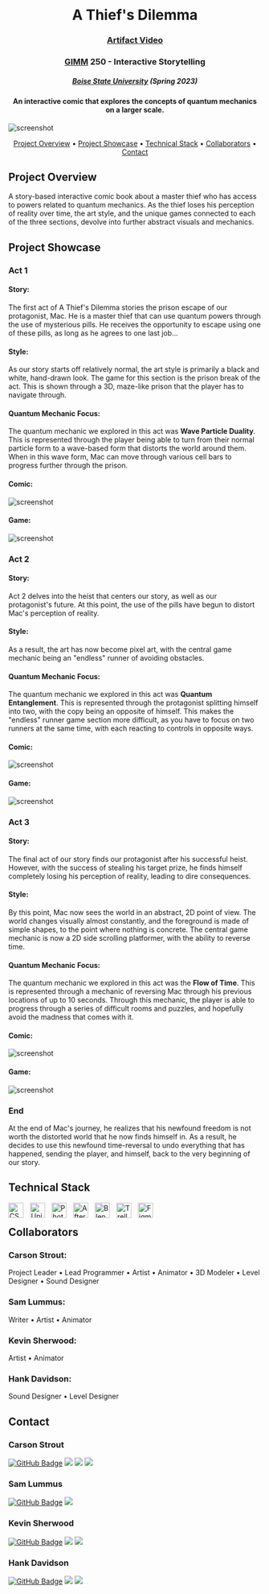 <h1 align="center">
<br>
A Thief's Dilemma
</h1>

<h3 align="center"><a href="https://drive.google.com/file/d/1HaYi_ioxv9Fiv7QjSb3F0wWn4iK26pZY/view?usp=sharing">Artifact Video</a></h3>

<h3 align="center"><a href="https://www.boisestate.edu/gimm/">GIMM</a> 250 - Interactive Storytelling </h3>
<h5 align="center"><a href="https://www.boisestate.edu/">Boise State University</a> (Spring 2023) </h5>

<h4 align="center">An interactive comic that explores the concepts of quantum mechanics on a larger scale.</h4>

![screenshot](img/AThief'sDilemma.png "A Thief's Dilemma")

<p align="center">
  <a href="#project-overview">Project Overview</a> •
  <a href="#project-showcase">Project Showcase</a> •
  <a href="#technical-stack">Technical Stack</a> •
  <a href="#collaborators">Collaborators</a> •
  <a href="#contact">Contact</a>
</p>

## Project Overview

A story-based interactive comic book about a master thief who has access to powers related to quantum mechanics. As the thief loses his perception of reality over time, the art style, and the unique games connected to each of the three sections, devolve into further abstract visuals and mechanics.

## Project Showcase

### Act 1

<h4>Story:</h4>
<p>The first act of A Thief's Dilemma stories the prison escape of our protagonist, Mac. He is a master thief that can use quantum powers through the use of mysterious pills. He receives the opportunity to escape using one of these pills, as long as he agrees to one last job...</p>

<h4>Style:</h4>
<p>As our story starts off relatively normal, the art style is primarily a black and white, hand-drawn look. The game for this section is the prison break of the act. This is shown through a 3D, maze-like prison that the player has to navigate through.</p>

<h4>Quantum Mechanic Focus:</h4>
<p>The quantum mechanic we explored in this act was <strong>Wave Particle Duality</strong>. This is represented through the player being able to turn from their normal particle form to a wave-based form that distorts the world around them. When in this wave form, Mac can move through various cell bars to progress further through the prison.</p>

<h4>Comic:</h4>

![screenshot](img/Act1-Comic.png "Act 1 Comic")

<h4>Game:</h4>

![screenshot](img/Act1-Game.png "A Thief's Dilemma")

### Act 2

<h4>Story:</h4>
<p>Act 2 delves into the heist that centers our story, as well as our protagonist's future. At this point, the use of the pills have begun to distort Mac's perception of reality.</p>

<h4>Style:</h4>
<p>As a result, the art has now become pixel art, with the central game mechanic being an "endless" runner of avoiding obstacles.</p>

<h4>Quantum Mechanic Focus:</h4>
<p>The quantum mechanic we explored in this act was <strong>Quantum Entanglement</strong>. This is represented through the protagonist splitting himself into two, with the copy being an opposite of himself. This makes the "endless" runner game section more difficult, as you have to focus on two runners at the same time, with each reacting to controls in opposite ways.</p>

<h4>Comic:</h4>

![screenshot](img/Act2-Comic.png "Act 2 Comic")

<h4>Game:</h4>

![screenshot](img/Act2-Game.png "Act 2 Game")

### Act 3

<h4>Story:</h4>
<p>The final act of our story finds our protagonist after his successful heist. However, with the success of stealing his target prize, he finds himself completely losing his perception of reality, leading to dire consequences.</p>

<h4>Style:</h4>
<p>By this point, Mac now sees the world in an abstract, 2D point of view. The world changes visually almost constantly, and the foreground is made of simple shapes, to the point where nothing is concrete. The central game mechanic is now a 2D side scrolling platformer, with the ability to reverse time.</p>

<h4>Quantum Mechanic Focus:</h4>
<p>The quantum mechanic we explored in this act was the <strong>Flow of Time</strong>. This is represented through a mechanic of reversing Mac through his previous locations of up to 10 seconds. Through this mechanic, the player is able to progress through a series of difficult rooms and puzzles, and hopefully avoid the madness that comes with it.</p>

<h4>Comic:</h4>

![screenshot](img/Act3-Comic.png "Act 3 Comic")

<h4>Game:</h4>

![screenshot](img/Act3-Game.png "A Thief's Dilemma")

### End

<p>At the end of Mac's journey, he realizes that his newfound freedom is not worth the distorted world that he now finds himself in. As a result, he decides to use this newfound time-reversal to undo everything that has happened, sending the player, and himself, back to the very beginning of our story.</p>

## Technical Stack

<img align="left" alt="CSharp" width="30px" style="padding-right:10px;" src="https://cdn.jsdelivr.net/gh/devicons/devicon/icons/csharp/csharp-original.svg" />
<img align="left" alt="Unity" width="30px" style="padding-right:10px;" src="https://cdn.jsdelivr.net/gh/devicons/devicon/icons/unity/unity-original.svg" />
<img align="left" alt="Photoshop" width="30px" style="padding-right:10px;" src="https://cdn.jsdelivr.net/gh/devicons/devicon/icons/photoshop/photoshop-plain.svg" />
<img align="left" alt="After Effects" width="30px" style="padding-right:10px;" src="https://cdn.jsdelivr.net/gh/devicons/devicon/icons/aftereffects/aftereffects-original.svg" />
<img align="left" alt="Blender" width="30px" style="padding-right:10px;" src="https://cdn.jsdelivr.net/gh/devicons/devicon/icons/blender/blender-original.svg" />
<img align="left" alt="Trello" width="30px" style="padding-right:10px;" src="https://cdn.jsdelivr.net/gh/devicons/devicon/icons/trello/trello-plain.svg" />
<img align="left" alt="Figma" width="30px" style="padding-right:10px;" src="https://cdn.jsdelivr.net/gh/devicons/devicon/icons/figma/figma-original.svg" />

<br />

## Collaborators

<h3>Carson Strout:</h3>
<p>Project Leader • Lead Programmer • Artist • Animator • 3D Modeler • Level Designer • Sound Designer</p>

<h3>Sam Lummus:</h3>
<p>Writer • Artist • Animator</p>

<h3>Kevin Sherwood:</h3>
<p>Artist • Animator</p>

<h3>Hank Davidson:</h3>
<p>Sound Designer • Level Designer</p>

## Contact

<h3>Carson Strout</h3>

[![GitHub Badge](https://img.shields.io/badge/GitHub-100000?style=for-the-badge&logo=github&logoColor=white)](https://github.com/CarsonStrout)
<a href="mailto:carson.strout42@gmail.com"><img src="https://img.shields.io/badge/Gmail-D14836?style=for-the-badge&logo=gmail&logoColor=white"></a> <a href="https://www.linkedin.com/in/carson-strout-45a681187/"><img src="https://img.shields.io/badge/LinkedIn-0077B5?style=for-the-badge&logo=linkedin&logoColor=white"></a>
 <a href="https://carsonstrout.github.io/"><img src="https://img.shields.io/badge/portfolio-0A0A0A?style=for-the-badge&logo=dev.to&logoColor=white"></a>

<h3>Sam Lummus</h3>

[![GitHub Badge](https://img.shields.io/badge/GitHub-100000?style=for-the-badge&logo=github&logoColor=white)](https://github.com/SmilingWaffles)
<a href="mailto:samlummus21@gmail.com"><img src="https://img.shields.io/badge/Gmail-D14836?style=for-the-badge&logo=gmail&logoColor=white"></a>

<h3>Kevin Sherwood</h3>

[![GitHub Badge](https://img.shields.io/badge/GitHub-100000?style=for-the-badge&logo=github&logoColor=white)](https://github.com/Redzorr)
<a href="mailto:Kevinsherwood11.ks@gmail.com"><img src="https://img.shields.io/badge/Gmail-D14836?style=for-the-badge&logo=gmail&logoColor=white"></a> <a href="https://www.linkedin.com/in/kevin-sherwood-84b86619a/"><img src="https://img.shields.io/badge/LinkedIn-0077B5?style=for-the-badge&logo=linkedin&logoColor=white"></a>

<h3>Hank Davidson</h3>

[![GitHub Badge](https://img.shields.io/badge/GitHub-100000?style=for-the-badge&logo=github&logoColor=white)](https://github.com/HankGIMM)
<a href="mailto:hankdavidson22@gmail.com"><img src="https://img.shields.io/badge/Gmail-D14836?style=for-the-badge&logo=gmail&logoColor=white"></a> <a href="https://www.linkedin.com/in/hank-davidson-044895251/"><img src="https://img.shields.io/badge/LinkedIn-0077B5?style=for-the-badge&logo=linkedin&logoColor=white"></a>
